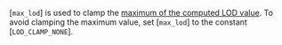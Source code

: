 [`max_lod`] is used to clamp the [maximum of the computed LOD value](https://www.khronos.org/registry/vulkan/specs/1.3-extensions/html/vkspec.html#textures-level-of-detail-operation).
To avoid clamping the maximum value, set [`max_lod`] to the constant
[`LOD_CLAMP_NONE`].